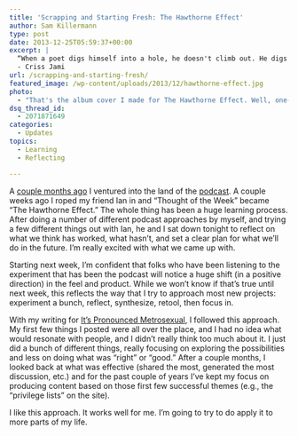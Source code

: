 ```yaml
---
title: 'Scrapping and Starting Fresh: The Hawthorne Effect'
author: Sam Killermann
type: post
date: 2013-12-25T05:59:37+00:00
excerpt: |
  “When a poet digs himself into a hole, he doesn't climb out. He digs deeper, enjoys the scenery, and comes out the other side enlightened.”
  - Criss Jami
url: /scrapping-and-starting-fresh/
featured_image: /wp-content/uploads/2013/12/hawthorne-effect.jpg
photo:
  - "That's the album cover I made for The Hawthorne Effect. Well, one-third of it."
dsq_thread_id:
  - 2071871649
categories:
  - Updates
topics:
  - Learning
  - Reflecting

---
```

A [couple months ago][1] I ventured into the land of the <a href="//category/voice/" target="_blank">podcast</a>. A couple weeks ago I roped my friend Ian in and &#8220;Thought of the Week&#8221; became &#8220;The Hawthorne Effect.&#8221; The whole thing has been a huge learning process. After doing a number of different podcast approaches by myself, and trying a few different things out with Ian, he and I sat down tonight to reflect on what we think has worked, what hasn&#8217;t, and set a clear plan for what we&#8217;ll do in the future. I&#8217;m really excited with what we came up with.

Starting next week, I&#8217;m confident that folks who have been listening to the experiment that has been the podcast will notice a huge shift (in a positive direction) in the feel and product. While we won&#8217;t know if that&#8217;s true until next week, this reflects the way that I try to approach most new projects: experiment a bunch, reflect, synthesize, retool, then focus in.

With my writing for <a href="http://itspronouncedmetrosexual.com" target="_blank">It&#8217;s Pronounced Metrosexual</a>, I followed this approach. My first few things I posted were all over the place, and I had no idea what would resonate with people, and I didn&#8217;t really think too much about it. I just did a bunch of different things, really focusing on exploring the possibilities and less on doing what was &#8220;right&#8221; or &#8220;good.&#8221; After a couple months, I looked back at what was effective (shared the most, generated the most discussion, etc.) and for the past couple of years I&#8217;ve kept my focus on producing content based on those first few successful themes (e.g., the &#8220;privilege lists&#8221; on the site).

I like this approach. It works well for me. I&#8217;m going to try to do apply it to more parts of my life.

 [1]: //hiding-behind-a-keyboard/ "Hiding Behind a Keyboard: The Terror of the Unknown"